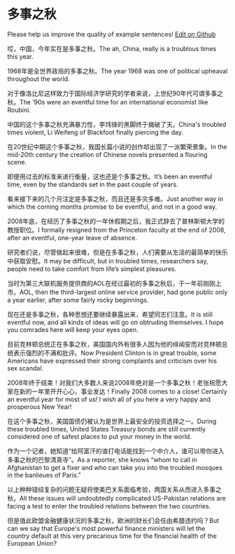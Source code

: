 # 多事之秋

Please help us improve the quality of example sentences! [Edit on Github](https://github.com/jiyushe/jiyu-example-sentence-source/blob/main/chinese/duoshizhiqiu.md)

<p><span class="chinese">哎，中国，今年实在是多事之秋。</span><span class="english">The ah, China, really is a troublous times this year.</span></p>

<p><span class="chinese">1968年是全世界政局的多事之秋。</span><span class="english">The year 1968 was one of political upheaval throughout the world.</span></p>

<p><span class="chinese">对于像洛比尼这样致力于国际经济学研究的学者来说，上世纪90年代可谓多事之秋。</span><span class="english">The ’90s were an eventful time for an international economist like Roubini.</span></p>

<p><span class="chinese">中国的这个多事之秋充满暴力性，李玮锋的黑脚终于捅破了天。</span><span class="english">China's troubled times violent, Li Weifeng of Blackfoot finally piercing the day.</span></p>

<p><span class="chinese">在20世纪中期这个多事之秋，我国长篇小说的创作却出现了一派繁荣景象。</span><span class="english">In the mid-20th century the creation of Chinese novels presented a flouring scene.</span></p>

<p><span class="chinese">即便用过去的标准来进行衡量，这也还是个多事之秋。</span><span class="english">It’s been an eventful time, even by the standards set in the past couple of years.</span></p>

<p><span class="chinese">看来接下来的几个月注定是多事之秋，而且还是多灾多难。</span><span class="english">Just another way in which the coming months promise to be eventful, and not in a good way.</span></p>

<p><span class="chinese">2008年底，在经历了多事之秋的一年休假期之后，我正式辞去了普林斯顿大学的教授职位。</span><span class="english">I formally resigned from the Princeton faculty at the end of 2008, after an eventful, one-year leave of absence.</span></p>

<p><span class="chinese">研究者们说，尽管做起来很难，但是在多事之秋，人们需要从生活的最简单的快乐中获取安慰。</span><span class="english">It may be difficult, but in troubled times, researchers say, people need to take comfort from life’s simplest pleasures.</span></p>

<p><span class="chinese">当时为第三大联机服务提供商的AOL在经过最初的多事之秋后，于一年前刚刚上市。</span><span class="english">AOL, then the third-largest online service provider, had gone public only a year earlier, after some fairly rocky beginnings.</span></p>

<p><span class="chinese">现在还是多事之秋，各种思想还要继续暴露出来，希望同志们注意。</span><span class="english">It is still eventful now, and all kinds of ideas will go on obtruding themselves. I hope you comrades here will keep your eyes open.</span></p>

<p><span class="chinese">目前克林顿总统正在多事之秋，美国国内外有很多人因为他的绯闻安而对克林顿总统表示强烈的不满和批评。</span><span class="english">Now President Clinton is in great trouble, some Americans have expressed their strong complaints and criticism over his sex scandal.</span></p>

<p><span class="chinese">2008年终于结束！对我们大多数人来说2008年绝对是一个多事之秋！老张祝愿大家在新的一年里开开心心，事业发达！</span><span class="english">Finally 2008 comes to a close! Certainly an eventful year for most of us! I wish all of you here a very happy and prosperous New Year!</span></p>

<p><span class="chinese">在这个多事之秋，美国国债仍被认为是世界上最安全的投资选择之一。</span><span class="english">During these troubled times, United States Treasury bonds are still currently considered one of safest places to put your money in the world.</span></p>

<p><span class="chinese">作为一个记者，她知道“给阿富汗的谁打电话能找到一个中介人，谁可以带你进入多事之秋的巴黎清真寺”。</span><span class="english">As a reporter, she knows “whom to call in Afghanistan to get a fixer and who can take you into the troubled mosques in the banlieues of Paris.”</span></p>

<p><span class="chinese">以上种种错综复杂的问题无疑将使美巴关系面临考验，两国关系从而进入多事之秋。</span><span class="english">All these issues will undoubtedly complicated US-Pakistan relations are facing a test to enter the troubled relations between the two countries.</span></p>

<p><span class="chinese">但是值此欧盟金融健康状况的多事之秋，欧洲的财长们会任由希腊违约吗？</span><span class="english">But can we say that Europe's most powerful finance ministers will let the country default at this very precarious time for the financial health of the European Union?</span></p>

